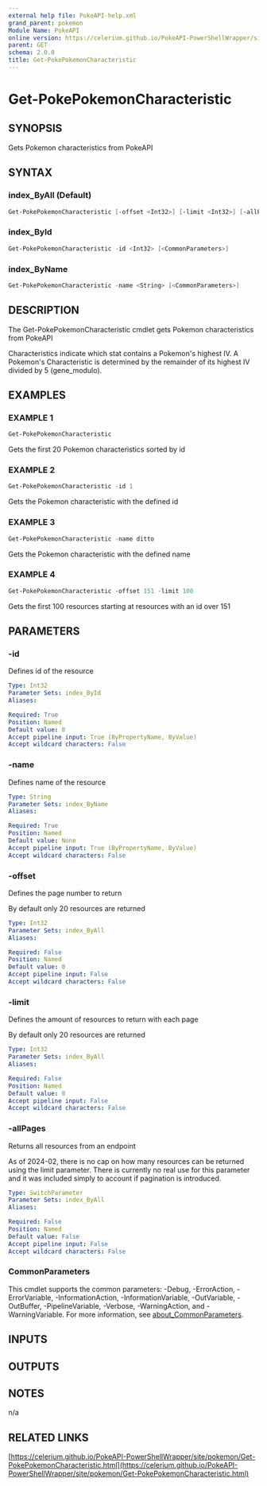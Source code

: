 ```yaml
---
external help file: PokeAPI-help.xml
grand_parent: pokemon
Module Name: PokeAPI
online version: https://celerium.github.io/PokeAPI-PowerShellWrapper/site/pokemon/Get-PokePokemonCharacteristic.html
parent: GET
schema: 2.0.0
title: Get-PokePokemonCharacteristic
---
```


# Get-PokePokemonCharacteristic

## SYNOPSIS
Gets Pokemon characteristics from PokeAPI

## SYNTAX

### index_ByAll (Default)
```powershell
Get-PokePokemonCharacteristic [-offset <Int32>] [-limit <Int32>] [-allPages] [<CommonParameters>]
```

### index_ById
```powershell
Get-PokePokemonCharacteristic -id <Int32> [<CommonParameters>]
```

### index_ByName
```powershell
Get-PokePokemonCharacteristic -name <String> [<CommonParameters>]
```

## DESCRIPTION
The Get-PokePokemonCharacteristic cmdlet gets
Pokemon characteristics from PokeAPI

Characteristics indicate which stat contains a Pokemon's highest IV.
A Pokemon's Characteristic is determined by the remainder
of its highest IV divided by 5 (gene_modulo).

## EXAMPLES

### EXAMPLE 1
```powershell
Get-PokePokemonCharacteristic
```

Gets the first 20 Pokemon characteristics sorted by id

### EXAMPLE 2
```powershell
Get-PokePokemonCharacteristic -id 1
```

Gets the Pokemon characteristic with the defined id

### EXAMPLE 3
```powershell
Get-PokePokemonCharacteristic -name ditto
```

Gets the Pokemon characteristic with the defined name

### EXAMPLE 4
```powershell
Get-PokePokemonCharacteristic -offset 151 -limit 100
```

Gets the first 100 resources starting at resources with
an id over 151

## PARAMETERS

### -id
Defines id of the resource

```yaml
Type: Int32
Parameter Sets: index_ById
Aliases:

Required: True
Position: Named
Default value: 0
Accept pipeline input: True (ByPropertyName, ByValue)
Accept wildcard characters: False
```

### -name
Defines name of the resource

```yaml
Type: String
Parameter Sets: index_ByName
Aliases:

Required: True
Position: Named
Default value: None
Accept pipeline input: True (ByPropertyName, ByValue)
Accept wildcard characters: False
```

### -offset
Defines the page number to return

By default only 20 resources are returned

```yaml
Type: Int32
Parameter Sets: index_ByAll
Aliases:

Required: False
Position: Named
Default value: 0
Accept pipeline input: False
Accept wildcard characters: False
```

### -limit
Defines the amount of resources to return with each page

By default only 20 resources are returned

```yaml
Type: Int32
Parameter Sets: index_ByAll
Aliases:

Required: False
Position: Named
Default value: 0
Accept pipeline input: False
Accept wildcard characters: False
```

### -allPages
Returns all resources from an endpoint

As of 2024-02, there is no cap on how many resources can be
returned using the limit parameter.
There is currently no real
use for this parameter and it was included simply to account if
pagination is introduced.

```yaml
Type: SwitchParameter
Parameter Sets: index_ByAll
Aliases:

Required: False
Position: Named
Default value: False
Accept pipeline input: False
Accept wildcard characters: False
```

### CommonParameters
This cmdlet supports the common parameters: -Debug, -ErrorAction, -ErrorVariable, -InformationAction, -InformationVariable, -OutVariable, -OutBuffer, -PipelineVariable, -Verbose, -WarningAction, and -WarningVariable. For more information, see [about_CommonParameters](http://go.microsoft.com/fwlink/?LinkID=113216).

## INPUTS

## OUTPUTS

## NOTES
n/a

## RELATED LINKS

[https://celerium.github.io/PokeAPI-PowerShellWrapper/site/pokemon/Get-PokePokemonCharacteristic.html](https://celerium.github.io/PokeAPI-PowerShellWrapper/site/pokemon/Get-PokePokemonCharacteristic.html)

